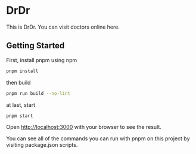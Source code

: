 # DrDr

This is DrDr. You can visit doctors online here.

## Getting Started

First, install pnpm using npm

```bash
pnpm install
```

then build 

```bash
pnpm run build --no-lint
```

at last, start 

```bash
pnpm start
```

Open [http://localhost:3000](http://localhost:3000) with your browser to see the result.

You can see all of the commands you can run with pnpm on this project by visiting package.json scripts.
